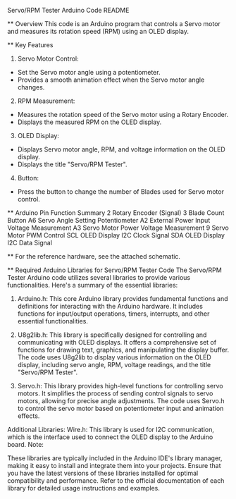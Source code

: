 Servo/RPM Tester Arduino Code README

** Overview
This code is an Arduino program that controls a Servo motor and measures its rotation speed (RPM) using an OLED display.

** Key Features
1. Servo Motor Control:
- Set the Servo motor angle using a potentiometer.
- Provides a smooth animation effect when the Servo motor angle changes.
2. RPM Measurement:
- Measures the rotation speed of the Servo motor using a Rotary Encoder.
- Displays the measured RPM on the OLED display.
3. OLED Display:
- Displays Servo motor angle, RPM, and voltage information on the OLED display.
- Displays the title "Servo/RPM Tester".
4. Button:
- Press the button to change the number of Blades used for Servo motor control.

** Arduino Pin Function Summary
2	  Rotary Encoder (Signal)
3	  Blade Count Button
A6	Servo Angle Setting Potentiometer
A2	External Power Input Voltage Measurement
A3	Servo Motor Power Voltage Measurement
9	  Servo Motor PWM Control
SCL	OLED Display I2C Clock Signal
SDA	OLED Display I2C Data Signal

** For the reference hardware, see the attached schematic.

** Required Arduino Libraries for Servo/RPM Tester Code
The Servo/RPM Tester Arduino code utilizes several libraries to provide various functionalities. Here's a summary of the essential libraries:

1. Arduino.h:
This core Arduino library provides fundamental functions and definitions for interacting with the Arduino hardware. It includes functions for input/output operations, timers, interrupts, and other essential functionalities.

2. U8g2lib.h:
This library is specifically designed for controlling and communicating with OLED displays. It offers a comprehensive set of functions for drawing text, graphics, and manipulating the display buffer. The code uses U8g2lib to display various information on the OLED display, including servo angle, RPM, voltage readings, and the title "Servo/RPM Tester".

3. Servo.h:
This library provides high-level functions for controlling servo motors. It simplifies the process of sending control signals to servo motors, allowing for precise angle adjustments. The code uses Servo.h to control the servo motor based on potentiometer input and animation effects.

Additional Libraries:
Wire.h: This library is used for I2C communication, which is the interface used to connect the OLED display to the Arduino board.
Note:

These libraries are typically included in the Arduino IDE's library manager, making it easy to install and integrate them into your projects.
Ensure that you have the latest versions of these libraries installed for optimal compatibility and performance.
Refer to the official documentation of each library for detailed usage instructions and examples.
